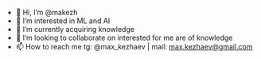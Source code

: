 - 👋 Hi, I’m @makezh
- 👀 I’m interested in ML and AI
- 🌱 I’m currently acquiring knowledge
- 💞️ I’m looking to collaborate on interested for me are of knowledge
- 📫 How to reach me tg: @max_kezhaev | mail: max.kezhaev@gmail.com

<!---
makezh/makezh is a ✨ special ✨ repository because its `README.md` (this file) appears on your GitHub profile.
You can click the Preview link to take a look at your changes.
--->
